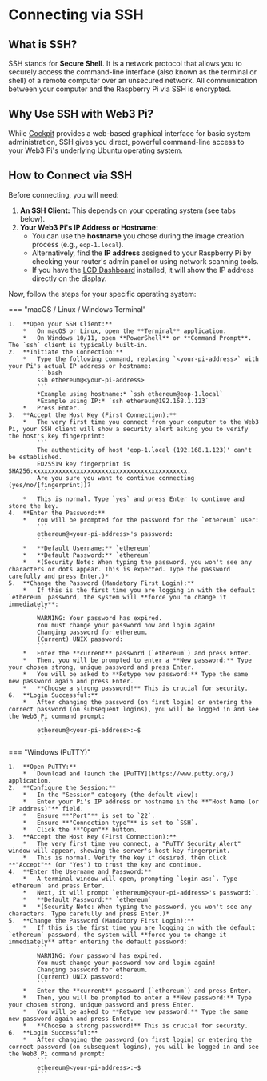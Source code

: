 # Connecting via SSH

## What is SSH?

SSH stands for **Secure Shell**. It is a network protocol that allows you to securely access the command-line interface (also known as the terminal or shell) of a remote computer over an unsecured network. All communication between your computer and the Raspberry Pi via SSH is encrypted.

## Why Use SSH with Web3 Pi?

While [Cockpit](cockpit/dashboard.md) provides a web-based graphical interface for basic system administration, SSH gives you direct, powerful command-line access to your Web3 Pi's underlying Ubuntu operating system.

## How to Connect via SSH

Before connecting, you will need:

1.  **An SSH Client:** This depends on your operating system (see tabs below).
2.  **Your Web3 Pi's IP Address or Hostname:**
    - You can use the **hostname** you chose during the image creation process (e.g., `eop-1.local`).
    - Alternatively, find the **IP address** assigned to your Raspberry Pi by checking your router's admin panel or using network scanning tools.
    - If you have the [LCD Dashboard](../monitoring/lcd.md) installed, it will show the IP address directly on the display.

Now, follow the steps for your specific operating system:

=== "macOS / Linux / Windows Terminal"

    1.  **Open your SSH Client:**
        *   On macOS or Linux, open the **Terminal** application.
        *   On Windows 10/11, open **PowerShell** or **Command Prompt**. The `ssh` client is typically built-in.
    2.  **Initiate the Connection:**
        *   Type the following command, replacing `<your-pi-address>` with your Pi's actual IP address or hostname:
            ```bash
            ssh ethereum@<your-pi-address>
            ```
            *Example using hostname:* `ssh ethereum@eop-1.local`
            *Example using IP:* `ssh ethereum@192.168.1.123`
        *   Press Enter.
    3.  **Accept the Host Key (First Connection):**
        *   The very first time you connect from your computer to the Web3 Pi, your SSH client will show a security alert asking you to verify the host's key fingerprint:
            ```
            The authenticity of host 'eop-1.local (192.168.1.123)' can't be established.
            ED25519 key fingerprint is SHA256:xxxxxxxxxxxxxxxxxxxxxxxxxxxxxxxxxxxxxxxxxxx.
            Are you sure you want to continue connecting (yes/no/[fingerprint])?
            ```
        *   This is normal. Type `yes` and press Enter to continue and store the key.
    4.  **Enter the Password:**
        *   You will be prompted for the password for the `ethereum` user:
            ```
            ethereum@<your-pi-address>'s password:
            ```
        *   **Default Username:** `ethereum`
        *   **Default Password:** `ethereum`
        *   *(Security Note: When typing the password, you won't see any characters or dots appear. This is expected. Type the password carefully and press Enter.)*
    5.  **Change the Password (Mandatory First Login):**
        *   If this is the first time you are logging in with the default `ethereum` password, the system will **force you to change it immediately**:
            ```
            WARNING: Your password has expired.
            You must change your password now and login again!
            Changing password for ethereum.
            (Current) UNIX password:
            ```
        *   Enter the **current** password (`ethereum`) and press Enter.
        *   Then, you will be prompted to enter a **New password:** Type your chosen strong, unique password and press Enter.
        *   You will be asked to **Retype new password:** Type the same new password again and press Enter.
        *   **Choose a strong password!** This is crucial for security.
    6.  **Login Successful:**
        *   After changing the password (on first login) or entering the correct password (on subsequent logins), you will be logged in and see the Web3 Pi command prompt:
            ```
            ethereum@<your-pi-address>:~$
            ```

=== "Windows (PuTTY)"

    1.  **Open PuTTY:**
        *   Download and launch the [PuTTY](https://www.putty.org/) application.
    2.  **Configure the Session:**
        *   In the "Session" category (the default view):
        *   Enter your Pi's IP address or hostname in the **"Host Name (or IP address)"** field.
        *   Ensure **"Port"** is set to `22`.
        *   Ensure **"Connection type"** is set to `SSH`.
        *   Click the **"Open"** button.
    3.  **Accept the Host Key (First Connection):**
        *   The very first time you connect, a "PuTTY Security Alert" window will appear, showing the server's host key fingerprint.
        *   This is normal. Verify the key if desired, then click **"Accept"** (or "Yes") to trust the key and continue.
    4.  **Enter the Username and Password:**
        *   A terminal window will open, prompting `login as:`. Type `ethereum` and press Enter.
        *   Next, it will prompt `ethereum@<your-pi-address>'s password:`.
        *   **Default Password:** `ethereum`
        *   *(Security Note: When typing the password, you won't see any characters. Type carefully and press Enter.)*
    5.  **Change the Password (Mandatory First Login):**
        *   If this is the first time you are logging in with the default `ethereum` password, the system will **force you to change it immediately** after entering the default password:
            ```
            WARNING: Your password has expired.
            You must change your password now and login again!
            Changing password for ethereum.
            (Current) UNIX password:
            ```
        *   Enter the **current** password (`ethereum`) and press Enter.
        *   Then, you will be prompted to enter a **New password:** Type your chosen strong, unique password and press Enter.
        *   You will be asked to **Retype new password:** Type the same new password again and press Enter.
        *   **Choose a strong password!** This is crucial for security.
    6.  **Login Successful:**
        *   After changing the password (on first login) or entering the correct password (on subsequent logins), you will be logged in and see the Web3 Pi command prompt:
            ```
            ethereum@<your-pi-address>:~$
            ```
